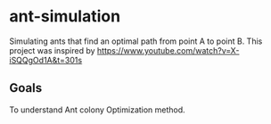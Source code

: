 # ant-simulation
Simulating ants that find an optimal path from point A to point B. This project was inspired by https://www.youtube.com/watch?v=X-iSQQgOd1A&t=301s

## Goals 
To understand Ant colony Optimization method.

